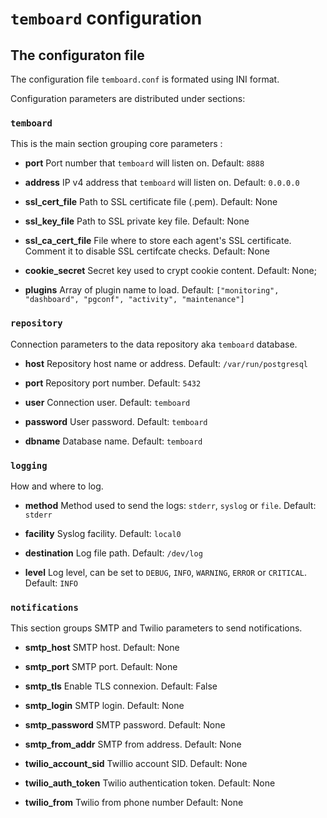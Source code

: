 # `temboard` configuration

## The configuraton file

The configuration file `temboard.conf` is formated using INI format.

Configuration parameters are distributed under sections:


### `temboard`

This is the main section grouping core parameters :


  - **port**
  Port number that `temboard` will listen on.
  Default: `8888`

  - **address**
  IP v4 address that `temboard` will listen on.
  Default: `0.0.0.0`

  - **ssl_cert_file**
  Path to SSL certificate file (.pem).
  Default: None

  - **ssl_key_file**
  Path to SSL private key file.
  Default: None

  - **ssl_ca_cert_file**
  File where to store each agent's SSL certificate. Comment it to disable SSL
  certifcate checks.
  Default: None

  - **cookie_secret**
  Secret key used to crypt cookie content.
  Default: None;

  - **plugins**
  Array of plugin name to load.
  Default: `["monitoring", "dashboard", "pgconf", "activity", "maintenance"]`


### `repository`

Connection parameters to the data repository aka `temboard` database.


  - **host**
  Repository host name or address.
  Default: `/var/run/postgresql`

  - **port**
  Repository port number.
  Default: `5432`

  - **user**
  Connection user.
  Default: `temboard`

  - **password**
  User password.
  Default: `temboard`

  - **dbname**
  Database name.
  Default: `temboard`


### `logging`

How and where to log.


  - **method**
  Method used to send the logs: `stderr`, `syslog` or `file`.
  Default: `stderr`

  - **facility**
  Syslog facility.
  Default: `local0`

  - **destination**
  Log file path.
  Default: `/dev/log`

  - **level**
  Log level, can be set to `DEBUG`, `INFO`, `WARNING`, `ERROR` or `CRITICAL`.
  Default: `INFO`


### `notifications`

This section groups SMTP and Twilio parameters to send notifications.


  - **smtp_host**
  SMTP host.
  Default: None

  - **smtp_port**
  SMTP port.
  Default: None

  - **smtp_tls**
  Enable TLS connexion.
  Default: False

  - **smtp_login**
  SMTP login.
  Default: None

  - **smtp_password**
  SMTP password.
  Default: None

  - **smtp_from_addr**
  SMTP from address.
  Default: None

  - **twilio_account_sid**
  Twillio account SID.
  Default: None

  - **twilio_auth_token**
  Twilio authentication token.
  Default: None

  - **twilio_from**
  Twilio from phone number
  Default: None
